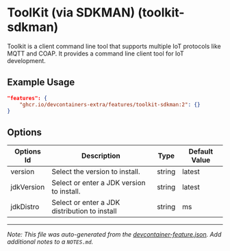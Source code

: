 
# ToolKit (via SDKMAN) (toolkit-sdkman)

Toolkit is a client command line tool that supports multiple IoT protocols like
MQTT and COAP. It provides a command line client tool for IoT development.

## Example Usage

```json
"features": {
    "ghcr.io/devcontainers-extra/features/toolkit-sdkman:2": {}
}
```

## Options

| Options Id | Description | Type | Default Value |
|-----|-----|-----|-----|
| version | Select the version to install. | string | latest |
| jdkVersion | Select or enter a JDK version to install. | string | latest |
| jdkDistro | Select or enter a JDK distribution to install | string | ms |



---

_Note: This file was auto-generated from the [devcontainer-feature.json](devcontainer-feature.json).  Add additional notes to a `NOTES.md`._
